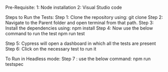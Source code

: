 Pre-Requisite:
1: Node installation
2: Visual Studio code

Steps to Run the Tests:
Step 1: Clone the repository using:
    git clone <clone url>
Step 2: Navigate to the Parent folder and open terminal from that path.
Step 3: Install the dependencies using:
    npm install
Step 4: Now use the below command to run the test
    npm run test

Step 5: Cypress will open a dashboard in which all the tests are present
Step 6: Click on the necessary test to run it

To Run in Headless mode:
Step 7 : use the below command:
    npm run testspec